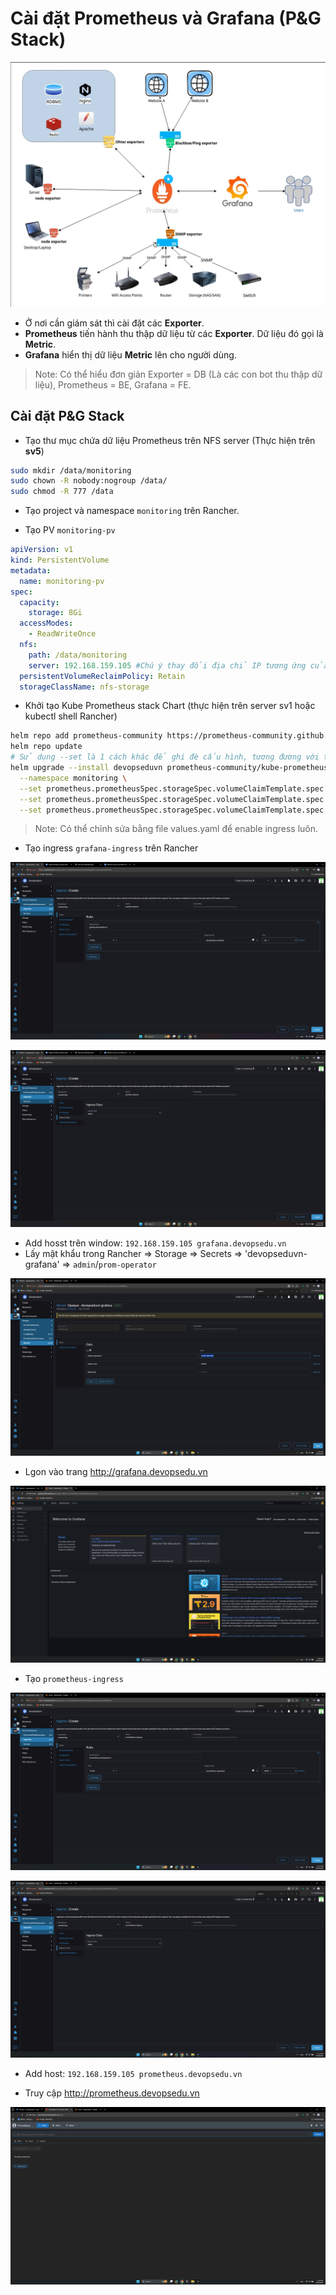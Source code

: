 # Cài đặt Prometheus và Grafana (P&G Stack)

![](./images/1.png)

- Ở nơi cần giám sát thì cài đặt các **Exporter**.
- **Prometheus** tiến hành thu thập dữ liệu từ các **Exporter**. Dữ liệu đó gọi là **Metric**.
- **Grafana** hiển thị dữ liệu **Metric** lên cho người dùng.

>Note: Có thể hiểu đơn giản Exporter = DB (Là các con bot thu thập dữ liệu),  Prometheus = BE, Grafana = FE.

## Cài đặt P&G Stack

- Tạo thư mục chứa dữ liệu Prometheus trên NFS server (Thực hiện trên **sv5**)

```sh
sudo mkdir /data/monitoring
sudo chown -R nobody:nogroup /data/
sudo chmod -R 777 /data
```

- Tạo project và namespace `monitoring` trên Rancher.

- Tạo PV `monitoring-pv`

```yaml
apiVersion: v1
kind: PersistentVolume
metadata:
  name: monitoring-pv
spec:
  capacity:
    storage: 8Gi
  accessModes:
    - ReadWriteOnce
  nfs:
    path: /data/monitoring
    server: 192.168.159.105 #Chú ý thay đổi địa chỉ IP tương ứng của bạn
  persistentVolumeReclaimPolicy: Retain
  storageClassName: nfs-storage
```

- Khởi tạo Kube Prometheus stack Chart (thực hiện trên server sv1 hoặc kubectl shell Rancher)

```sh
helm repo add prometheus-community https://prometheus-community.github.io/helm-charts
helm repo update
# Sử dụng --set là 1 cách khác để ghi đè cấu hình, tương đương với tạo file values.yaml
helm upgrade --install devopseduvn prometheus-community/kube-prometheus-stack \
  --namespace monitoring \
  --set prometheus.prometheusSpec.storageSpec.volumeClaimTemplate.spec.accessModes[0]=ReadWriteOnce \
  --set prometheus.prometheusSpec.storageSpec.volumeClaimTemplate.spec.resources.requests.storage=2Gi \
  --set prometheus.prometheusSpec.storageSpec.volumeClaimTemplate.spec.storageClassName=nfs-storage
```

>Note: Có thể chỉnh sửa bằng file values.yaml để enable ingress luôn.

- Tạo ingress `grafana-ingress` trên Rancher

![](./images/2.png)

![](./images/3.png)

- Add hosst trên window: `192.168.159.105 grafana.devopsedu.vn`
- Lấy mật khẩu trong Rancher => Storage => Secrets => 'devopseduvn-grafana' => `admin`/`prom-operator`

![](./images/4.png)

- Lgon vào trang http://grafana.devopsedu.vn

![](./images/5.png)

- Tạo `prometheus-ingress`

![](./images/6.png)

![](./images/7.png)

- Add host: `192.168.159.105 prometheus.devopsedu.vn`

- Truy cập http://prometheus.devopsedu.vn

![](./images/8.png)